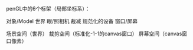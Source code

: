 penGL中的6个标架（局部坐标系）： 

对象/Model 
世界 
眼/照相机 
裁减 
规范化的设备 
窗口/屏幕

场景空间（世界）
裁剪空间（标准化-1-1的canvas窗口）
屏幕空间（canvas窗口像素）


